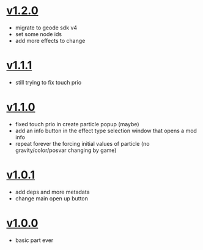 # [v1.2.0](https://github.com/user95401/Player-Particles/compare/v1.1.0...v1.1.1)
- migrate to geode sdk v4
- set some node ids
- add more effects to change

# [v1.1.1](https://github.com/user95401/Player-Particles/compare/v1.1.0...v1.1.1)
- still trying to fix touch prio

# [v1.1.0](https://github.com/user95401/Player-Particles/compare/v1.0.1...v1.1.0)
- fixed touch prio in create particle popup (maybe)
- add an info button in the effect type selection window that opens a mod info
- repeat forever the forcing initial values of particle (no gravity/color/posvar changing by game)

# [v1.0.1](https://github.com/user95401/Player-Particles/compare/v1.0.0...v1.0.1)
- add deps and more metadata
- change main open up button

# [v1.0.0](https://github.com/user95401/Player-Particles/compare/nightly...v1.0.0)
- basic part ever